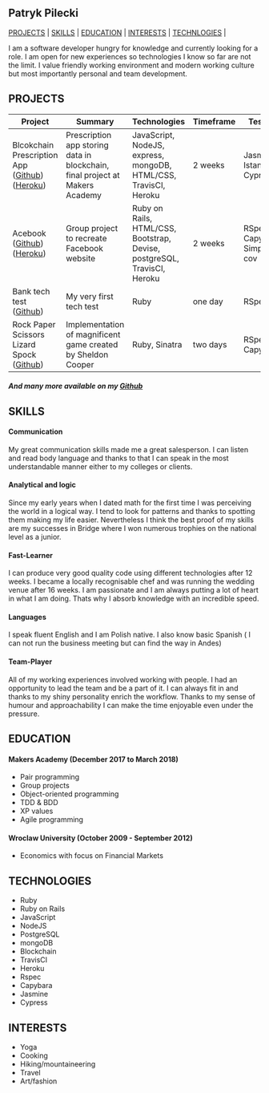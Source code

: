 ## Patryk Pilecki

[PROJECTS](#projects) | [SKILLS](#skills) | [EDUCATION](#education) | [INTERESTS](#interests) | [TECHNLOGIES](#technologies) |

I am a software developer hungry for knowledge and currently looking for a role. I am open for new experiences so technologies I know so far are not the limit. I value friendly working environment and modern working culture but most importantly personal and team development.

## PROJECTS

| Project       | Summary       | Technologies  | Timeframe | Testing |
| ------------- |---------------| --------------|-----------|---------|
| Blcokchain Prescription App ([Github](https://github.com/Daniel57910/blockchain_project))([Heroku](https://secure-everglades-20518.herokuapp.com/))| Prescription app storing data in blockchain, final project at Makers Academy | JavaScript, NodeJS, express, mongoDB, HTML/CSS, TravisCI, Heroku | 2 weeks | Jasmine, Istanbul, Cypress |
| Acebook ([Github](https://github.com/gabrielhochstatter/acebook-byte-2))([Heroku](https://acebook-byte-2.herokuapp.com/))| Group project to recreate Facebook website | Ruby on Rails, HTML/CSS, Bootstrap, Devise, postgreSQL, TravisCI, Heroku | 2 weeks | RSpec, Capybara, Simple-cov |
| Bank tech test ([Github](https://github.com/Pil3q/bank_tech_test)) | My very first tech test | Ruby | one day |RSpec |
| Rock Paper Scissors Lizard Spock ([Github](https://github.com/Pil3q/rps-challenge)) | Implementation of magnificent game created by Sheldon Cooper| Ruby, Sinatra | two days | RSpec, Capybara |

##### And many more available on my [Github](https://github.com/Pil3q?tab=repositories)

## SKILLS

#### Communication

My great communication skills made me a great salesperson. I can listen and read body language and thanks to that I can speak in the most understandable manner either to my colleges or clients.

#### Analytical and logic

Since my early years when I dated math for the first time I was perceiving the world in a logical way. I tend to look for patterns and thanks to spotting them making my life easier. Nevertheless I think the best proof of my skills are my successes in Bridge where I won numerous trophies on the national level as a junior.

#### Fast-Learner

I can produce very good quality code using different technologies after 12 weeks. I became a locally recognisable chef and was running the wedding venue after 16 weeks. I am passionate and I am always putting a lot of heart in what I am doing. Thats why I absorb knowledge with an incredible speed.

#### Languages

I speak fluent English and I am Polish native. I also know basic Spanish ( I can not run the business meeting but can find the way in Andes)

#### Team-Player

All of my working experiences involved working with people. I had an opportunity to lead the team and be a part of it. I can always fit in and thanks to my shiny personality enrich the workflow. Thanks to my sense of humour and approachability I can make the time enjoyable even under the pressure.

## EDUCATION

#### Makers Academy (December 2017 to March 2018)

- Pair programming
- Group projects
- Object-oriented programming
- TDD & BDD
- XP values
- Agile programming

#### Wroclaw University (October 2009 - September 2012)

- Economics with focus on Financial Markets

## TECHNOLOGIES

- Ruby
- Ruby on Rails
- JavaScript
- NodeJS
- PostgreSQL
- mongoDB
- Blockchain
- TravisCI
- Heroku
- Rspec
- Capybara
- Jasmine
- Cypress

## INTERESTS

- Yoga
- Cooking
- Hiking/mountaineering
- Travel
- Art/fashion
